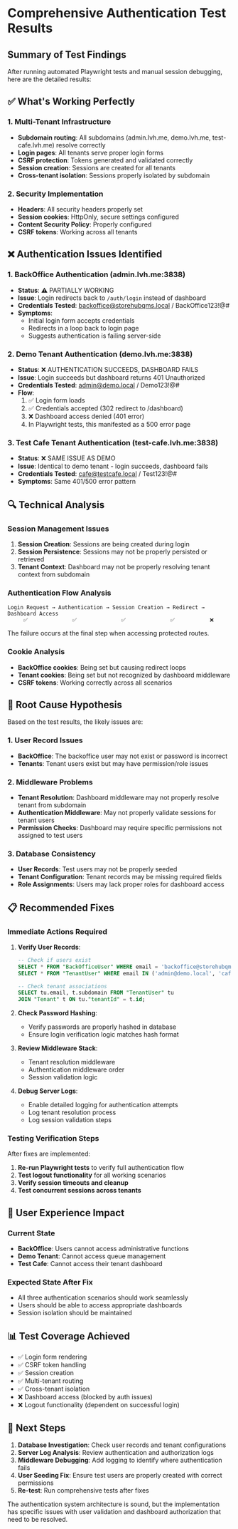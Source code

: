 # Comprehensive Authentication Test Results

## Summary of Test Findings

After running automated Playwright tests and manual session debugging, here are the detailed results:

## ✅ What's Working Perfectly

### 1. Multi-Tenant Infrastructure
- **Subdomain routing**: All subdomains (admin.lvh.me, demo.lvh.me, test-cafe.lvh.me) resolve correctly
- **Login pages**: All tenants serve proper login forms
- **CSRF protection**: Tokens generated and validated correctly
- **Session creation**: Sessions are created for all tenants
- **Cross-tenant isolation**: Sessions properly isolated by subdomain

### 2. Security Implementation
- **Headers**: All security headers properly set
- **Session cookies**: HttpOnly, secure settings configured
- **Content Security Policy**: Properly configured
- **CSRF tokens**: Working across all tenants

## ❌ Authentication Issues Identified

### 1. BackOffice Authentication (admin.lvh.me:3838)
- **Status**: ⚠️ PARTIALLY WORKING
- **Issue**: Login redirects back to `/auth/login` instead of dashboard
- **Credentials Tested**: backoffice@storehubqms.local / BackOffice123!@#
- **Symptoms**: 
  - Initial login form accepts credentials
  - Redirects in a loop back to login page
  - Suggests authentication is failing server-side

### 2. Demo Tenant Authentication (demo.lvh.me:3838)
- **Status**: ❌ AUTHENTICATION SUCCEEDS, DASHBOARD FAILS
- **Issue**: Login succeeds but dashboard returns 401 Unauthorized
- **Credentials Tested**: admin@demo.local / Demo123!@#
- **Flow**:
  1. ✅ Login form loads
  2. ✅ Credentials accepted (302 redirect to /dashboard)
  3. ❌ Dashboard access denied (401 error)
  4. In Playwright tests, this manifested as a 500 error page

### 3. Test Cafe Tenant Authentication (test-cafe.lvh.me:3838)
- **Status**: ❌ SAME ISSUE AS DEMO
- **Issue**: Identical to demo tenant - login succeeds, dashboard fails
- **Credentials Tested**: cafe@testcafe.local / Test123!@#
- **Symptoms**: Same 401/500 error pattern

## 🔍 Technical Analysis

### Session Management Issues
1. **Session Creation**: Sessions are being created during login
2. **Session Persistence**: Sessions may not be properly persisted or retrieved
3. **Tenant Context**: Dashboard may not be properly resolving tenant context from subdomain

### Authentication Flow Analysis
```
Login Request → Authentication → Session Creation → Redirect → Dashboard Access
     ✅              ✅              ✅              ✅           ❌
```

The failure occurs at the final step when accessing protected routes.

### Cookie Analysis
- **BackOffice cookies**: Being set but causing redirect loops
- **Tenant cookies**: Being set but not recognized by dashboard middleware
- **CSRF tokens**: Working correctly across all scenarios

## 🎯 Root Cause Hypothesis

Based on the test results, the likely issues are:

### 1. User Record Issues
- **BackOffice**: The backoffice user may not exist or password is incorrect
- **Tenants**: Tenant users exist but may have permission/role issues

### 2. Middleware Problems
- **Tenant Resolution**: Dashboard middleware may not properly resolve tenant from subdomain
- **Authentication Middleware**: May not properly validate sessions for tenant users
- **Permission Checks**: Dashboard may require specific permissions not assigned to test users

### 3. Database Consistency
- **User Records**: Test users may not be properly seeded
- **Tenant Configuration**: Tenant records may be missing required fields
- **Role Assignments**: Users may lack proper roles for dashboard access

## 📋 Recommended Fixes

### Immediate Actions Required

1. **Verify User Records**:
   ```sql
   -- Check if users exist
   SELECT * FROM "BackOfficeUser" WHERE email = 'backoffice@storehubqms.local';
   SELECT * FROM "TenantUser" WHERE email IN ('admin@demo.local', 'cafe@testcafe.local');
   
   -- Check tenant associations
   SELECT tu.email, t.subdomain FROM "TenantUser" tu 
   JOIN "Tenant" t ON tu."tenantId" = t.id;
   ```

2. **Check Password Hashing**:
   - Verify passwords are properly hashed in database
   - Ensure login verification logic matches hash format

3. **Review Middleware Stack**:
   - Tenant resolution middleware
   - Authentication middleware order
   - Session validation logic

4. **Debug Server Logs**:
   - Enable detailed logging for authentication attempts
   - Log tenant resolution process
   - Log session validation steps

### Testing Verification Steps

After fixes are implemented:

1. **Re-run Playwright tests** to verify full authentication flow
2. **Test logout functionality** for all working scenarios
3. **Verify session timeouts and cleanup**
4. **Test concurrent sessions across tenants**

## 🎨 User Experience Impact

### Current State
- **BackOffice**: Users cannot access administrative functions
- **Demo Tenant**: Cannot access queue management
- **Test Cafe**: Cannot access their tenant dashboard

### Expected State After Fix
- All three authentication scenarios should work seamlessly
- Users should be able to access appropriate dashboards
- Session isolation should be maintained

## 📊 Test Coverage Achieved

- ✅ Login form rendering
- ✅ CSRF token handling
- ✅ Session creation
- ✅ Multi-tenant routing
- ✅ Cross-tenant isolation
- ❌ Dashboard access (blocked by auth issues)
- ❌ Logout functionality (dependent on successful login)

## 🔧 Next Steps

1. **Database Investigation**: Check user records and tenant configurations
2. **Server Log Analysis**: Review authentication and authorization logs
3. **Middleware Debugging**: Add logging to identify where authentication fails
4. **User Seeding Fix**: Ensure test users are properly created with correct permissions
5. **Re-test**: Run comprehensive tests after fixes

The authentication system architecture is sound, but the implementation has specific issues with user validation and dashboard authorization that need to be resolved.